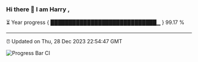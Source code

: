 ### Hi there 👋 I am Harry , 

⏳ Year progress { █████████████████████████████▁ } 99.17 %

---

⏰ Updated on Thu, 28 Dec 2023 22:54:47 GMT

![Progress Bar CI](https://github.com/duykhang68/duykhang68/workflows/Progress%20Bar%20CI/badge.svg)
